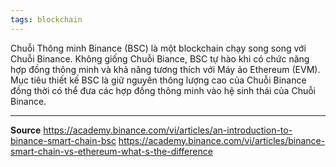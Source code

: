 ```yaml
---
tags: blockchain
---
```

Chuỗi Thông minh Binance (BSC) là một blockchain chạy song song với Chuỗi Binance. Không giống Chuỗi Biance, BSC tự hào khi có chức năng hợp đồng thông minh và khả năng tương thích với Máy ảo Ethereum (EVM). Mục tiêu thiết kế BSC là giữ nguyên thông lượng cao của Chuỗi Binance đồng thời có thể đưa các hợp đồng thông minh vào hệ sinh thái của Chuỗi Binance.

---
**Source**
https://academy.binance.com/vi/articles/an-introduction-to-binance-smart-chain-bsc
https://academy.binance.com/vi/articles/binance-smart-chain-vs-ethereum-what-s-the-difference
